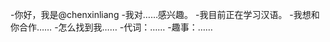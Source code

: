 -你好，我是@chenxinliang
-我对……感兴趣。
-我目前正在学习汉语。
-我想和你合作……
-怎么找到我……
-代词：……
-趣事：……

<!---
chenxinliang64/chenxinliang64是一个特殊的存储库，因为它的'README.md（这个文件）出现在你的GitHub配置文件中。
您可以单击预览链接查看更改。
--->
